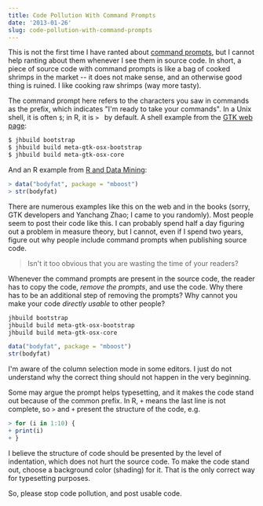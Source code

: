 ```yaml
---
title: Code Pollution With Command Prompts
date: '2013-01-26'
slug: code-pollution-with-command-prompts
---
```


This is not the first time I have ranted about [command prompts](http://en.wikipedia.org/wiki/Command-line_interface#Command_prompt), but I cannot help ranting about them whenever I see them in source code. In short, a piece of source code with command prompts is like a bag of cooked shrimps in the market -- it does not make sense, and an otherwise good thing is ruined. I like cooking raw shrimps (way more tasty).

The command prompt here refers to the characters you saw in commands as the prefix, which indicates "I'm ready to take your commands". In a Unix shell, it is often `$`; in R, it is `> ` by default. A shell example from the [GTK web page](https://live.gnome.org/GTK%2B/OSX/Building):

```bash 
$ jhbuild bootstrap
$ jhbuild build meta-gtk-osx-bootstrap
$ jhbuild build meta-gtk-osx-core
```

And an R example from [R and Data Mining](http://cran.r-project.org/doc/contrib/Zhao_R_and_data_mining.pdf):

```r 
> data("bodyfat", package = "mboost")
> str(bodyfat)
```

There are numerous examples like this on the web and in the books (sorry, GTK developers and Yanchang Zhao; I came to you randomly). Most people seem to post their code like this. I can probably spend half a day figuring out a problem in measure theory, but I cannot, even if I spend two years, figure out why people include command prompts when publishing source code.

> Isn't it too obvious that you are wasting the time of your readers?

Whenever the command prompts are present in the source code, the reader has to copy the code, _remove the prompts_, and use the code. Why there has to be an additional step of removing the prompts? Why cannot you make your code _directly usable_ to other people?

```bash 
jhbuild bootstrap
jhbuild build meta-gtk-osx-bootstrap
jhbuild build meta-gtk-osx-core
```

```r 
data("bodyfat", package = "mboost")
str(bodyfat)
```

I'm aware of the column selection mode in some editors. I just do not understand why the correct thing should not happen in the very beginning.

Some may argue the prompt helps typesetting, and it makes the code stand out because of the common prefix. In R, `+` means the last line is not complete, so `>` and `+` present the structure of the code, e.g.

```r 
> for (i in 1:10) {
+ print(i)
+ }
```

I believe the structure of code should be presented by the level of indentation, which does not hurt the source code. To make the code stand out, choose a background color (shading) for it. That is the only correct way for typesetting purposes.

So, please stop code pollution, and post usable code.
